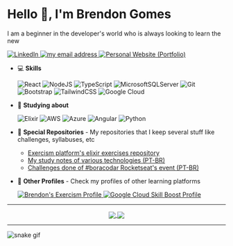 # Hello 👋, I'm Brendon Gomes

I am a beginner in the developer's world who is always looking to learn the new

<a href="https://www.linkedin.com/in/brendon-gomes-da-silva8/">
    <img src="https://img.shields.io/badge/-Linkedin_Profile-603fbf?style=flat&logo=Linkedin&logoColor=white" title="LinkedIn Profile" alt="LinkedIn">
</a>
<a href="mailto:brendongomes40@gmail.com">
    <img src="https://img.shields.io/badge/-brendongomes40@gmail.com-5232ad?style=flat&logo=gmail&logoColor=white" title="my email address" alt="my email address">
</a>
<a href="https://brendongomes.vercel.app/">
    <img src="https://img.shields.io/badge/-Personal_Website_(Portfolio)-402294?style=flat&logo=next.js&logoColor=white" title="My Personal Website (Portfolio)" alt="Personal Website (Portfolio)">
</a>

- 💻 **Skills**

  ![React](https://img.shields.io/badge/React-%2320232a.svg?style=for-the-badge&style=flat&logo=react&logoColor=%2361DAFB)
  ![NodeJS](https://img.shields.io/badge/Node.js-6DA55F?style=for-the-badge&style=flat&logo=node.js&logoColor=white)
  ![TypeScript](https://img.shields.io/badge/TypeScript-%23007ACC.svg?style=for-the-badge&style=flat&logo=typescript&logoColor=white)
  ![MicrosoftSQLServer](https://img.shields.io/badge/SQL%20Server-CC2927?style=for-the-badge&style=flat&logo=microsoft%20sql%20server&logoColor=white)
  ![Git](https://img.shields.io/badge/Git-%23F05033.svg?style=for-the-badge&style=flat&logo=git&logoColor=white)
  ![Bootstrap](https://img.shields.io/badge/Bootstrap-%23563D7C.svg?style=for-the-badge&style=flat&logo=bootstrap&logoColor=white)
  ![TailwindCSS](https://img.shields.io/badge/Tailwindcss-%2338B2AC.svg?style=for-the-badge&style=flat&logo=tailwind-css&logoColor=white)
  ![Google Cloud](https://img.shields.io/badge/Google_Cloud-%234285F4.svg?style=for-the-badge&style=flat&logo=google-cloud&logoColor=white)

- 💭 **Studying about**

  ![Elixir](https://img.shields.io/badge/Elixir-4B275F?style=for-the-badge&style=flat&logo=elixir&logoColor=white)
  ![AWS](https://img.shields.io/badge/AWS-%23FF9900.svg?style=for-the-badge&style=flat&logo=amazon-aws&logoColor=white)
  ![Azure](https://img.shields.io/badge/Azure-%230072C6.svg?style=for-the-badge&style=flat&logo=microsoftazure&logoColor=white)
  ![Angular](https://img.shields.io/badge/Angular-%23DD0031.svg?style=for-the-badge&style=flat&logo=angular&logoColor=white)
  ![Python](https://img.shields.io/badge/Python-3670A0?style=for-the-badge&style=flat&logo=python&logoColor=ffdd54)

- 🔮 **Special Repositories** - My repositories that I keep several stuff like challenges, syllabuses, etc
  - [Exercism platform's elixir exercises repository](https://github.com/Brendon3578/elixir-learning-exercises)
  - [My study notes of various technologies (PT-BR)](https://github.com/Brendon3578/material-de-estudos)
  - [Challenges done of #boracodar Rocketseat's event (PT-BR)](https://github.com/Brendon3578/boracodar-challenges)

- 🎈 **Other Profiles** - Check my profiles of other learning platforms
  
  <span>
    <a href="https://exercism.org/profiles/Brendon3578">
      <img src="https://img.shields.io/badge/Exercism_Profile-4928a8?style=flat&logo=exercism&logoColor=white" alt="Brendon's Exercism Profile">
    </a>
    <a href="https://www.cloudskillsboost.google/public_profiles/b8bc780d-98fd-49bd-854a-39ea9b898b1c">
      <img src="https://img.shields.io/badge/Google_Cloud_Skill_Boost_Badges-341982?style=flat&logo=google-cloud&logoColor=white" alt="Google Cloud Skill Boost Profile" >
    </a>
  </span>

***************

<div align="center">

<a href="#">
<img align="center" src="https://github-readme-stats-git-masterrstaa-rickstaa.vercel.app/api?icon_color=886ce4&title_color=886ce4&theme=transparent&text_color=ffffff&bg_color=00000000&hide_border=true&username=Brendon3578&show_icons=true&theme=swift&include_all_commits=true&count_private=true&locale=pt-BR" />
</a>
<a href="#">
<img align="center"  src="https://github-readme-stats-git-masterrstaa-rickstaa.vercel.app/api/top-langs/?username=Brendon3578&layout=compact&text_color=ffffff&title_color=886ce4&bg_color=00000000&hide_border=true&langs_count=7&theme=transparent&locale=pt-BR" />
</a>
</div>

<!-- copied from https://github.com/FravonDev/FravonDev/blob/main/README.md sorry -->

***************

![snake gif](https://github.com/Brendon3578/Brendon3578/blob/output/github-contribution-grid-snake.gif)

<!---
Brendon3578/Brendon3578 is a ✨ special ✨ repository because its `README.md` (this file) appears on your GitHub profile.
You can click the Preview link to take a look at your changes.
--->
